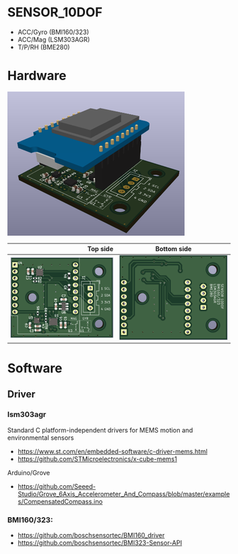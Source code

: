 # SENSOR_10DOF

- ACC/Gyro	(BMI160/323)
- ACC/Mag	(LSM303AGR)
- T/P/RH	(BME280)

# Hardware

<p float="left">
  <img src="/Hardware/KiCad/3D.png" width="400" />
</p>



| Top side                |Bottom side               |
|-----------------------:|:-------------------------:|
| ![image info](./Hardware/KiCad/TOP.png ) |  ![image info](./Hardware/KiCad/BOT.png )|

# Software

## Driver

### lsm303agr

Standard C platform-independent drivers for MEMS motion and environmental sensors
- https://www.st.com/en/embedded-software/c-driver-mems.html
- https://github.com/STMicroelectronics/x-cube-mems1

Arduino/Grove
- https://github.com/Seeed-Studio/Grove_6Axis_Accelerometer_And_Compass/blob/master/examples/CompensatedCompass.ino


### BMI160/323:

- https://github.com/boschsensortec/BMI160_driver
- https://github.com/boschsensortec/BMI323-Sensor-API



